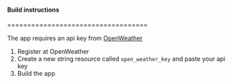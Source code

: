 #### Build instructions
===================================

The app requires an api key from [OpenWeather](https://openweathermap.org/)

1) Register at OpenWeather
2) Create a new string resource called `open_weather_key` and paste your api key
3) Build the app
